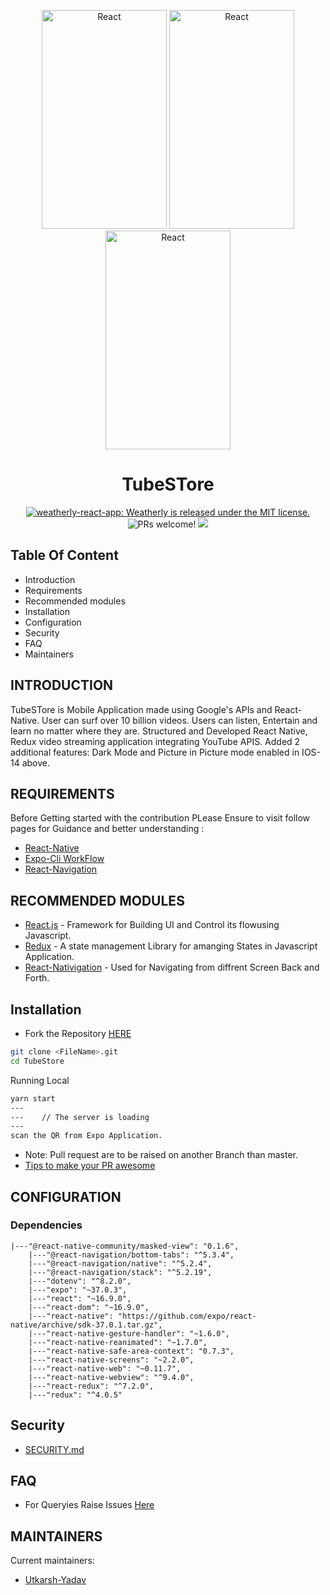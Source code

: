 <p align="center">
     <img alt="React" height="350" width="200" src="https://raw.githubusercontent.com/Uyadav207/TubeStore/master/Images/ezgif.com-video-to-gif(1).gif"/>
    <img alt="React" height="350" width="200" src="https://raw.githubusercontent.com/Uyadav207/TubeStore/master/Images/ezgif.com-video-to-gif(2).gif"/>
    <img alt="React" height="350" width="200" src="https://github.com/Uyadav207/TubeStore/blob/master/Images/ezgif.com-video-to-gif.gif?raw=true"/>
</p>
<h1 align="center">
  TubeSTore
</h1>

<p align="center">
  <a href="https://github.com/Uyadav207/TubeStore/blob/master/LICENSE">
    <img src="https://img.shields.io/badge/license-MIT-blue.svg" alt="weatherly-react-app: Weatherly is released under the MIT license." />
  </a>
  <img src="https://img.shields.io/badge/PRs-welcome-brightgreen.svg" alt="PRs welcome!" />
  <img src="https://img.shields.io/github/followers/Uyadav207?label=Follow&style=social"/>
</p>

Table Of Content
---------------------

 * Introduction
 * Requirements
 * Recommended modules
 * Installation
 * Configuration
 * Security
 * FAQ
 * Maintainers
 
INTRODUCTION
------------

TubeSTore is Mobile Application made using Google's APIs and React-Native. User can surf over 10 billion videos. Users can listen, Entertain and learn no matter where they are. Structured and Developed React Native, Redux video streaming application integrating YouTube APIS. Added 2 additional features: Dark Mode and Picture in Picture mode enabled in IOS-14 above.
   
REQUIREMENTS
------------
Before Getting started with the contribution PLease Ensure to visit follow pages for Guidance and better understanding :

- [React-Native](https://reactnative.dev/)
- [Expo-Cli WorkFlow](https://docs.expo.io/workflow/expo-cli/)
- [React-Navigation](https://reactnavigation.org/docs/getting-started) 

RECOMMENDED MODULES
-------------------

 * [React.js](https://reactjs.org) - Framework for Building UI and Control its flowusing Javascript.
 * [Redux](https://redux.js.org/) - A state management Library for amanging States in Javascript Application.
 * [React-Nativigation](https://reactnavigation.org/) - Used for Navigating from diffrent Screen Back and Forth.
   
Installation
------------

- Fork the Repository [HERE](https://github.com/Uyadav207/TubeStore)

```bash
git clone <FileName>.git 
cd TubeStore
```
Running Local

```bash
yarn start
---
---    // The server is loading
---
scan the QR from Expo Application.
```

- Note: Pull request are to be raised on another Branch than master.
- [Tips to make your PR awesome](https://github.community/t/best-practices-for-pull-requests/10195)
   
CONFIGURATION
-------------
### Dependencies

```
|---"@react-native-community/masked-view": "0.1.6",
    |---"@react-navigation/bottom-tabs": "^5.3.4",
    |---"@react-navigation/native": "^5.2.4",
    |---"@react-navigation/stack": "^5.2.19",
    |---"dotenv": "^8.2.0",
    |---"expo": "~37.0.3",
    |---"react": "~16.9.0",
    |---"react-dom": "~16.9.0",
    |---"react-native": "https://github.com/expo/react-native/archive/sdk-37.0.1.tar.gz",
    |---"react-native-gesture-handler": "~1.6.0",
    |---"react-native-reanimated": "~1.7.0",
    |---"react-native-safe-area-context": "0.7.3",
    |---"react-native-screens": "~2.2.0",
    |---"react-native-web": "~0.11.7",
    |---"react-native-webview": "^9.4.0",
    |---"react-redux": "^7.2.0",
    |---"redux": "^4.0.5"
```

Security
---------

- [SECURITY.md](https://github.com/Uyadav207/TubeStore/blob/master/SECURITY.md) 

FAQ
---

- For Queryies Raise Issues [Here](https://github.com/Uyadav207/TubeStore/issues)
   
   
MAINTAINERS
-----------

Current maintainers:

 * [Utkarsh-Yadav](https://github.com/Uyadav207)
